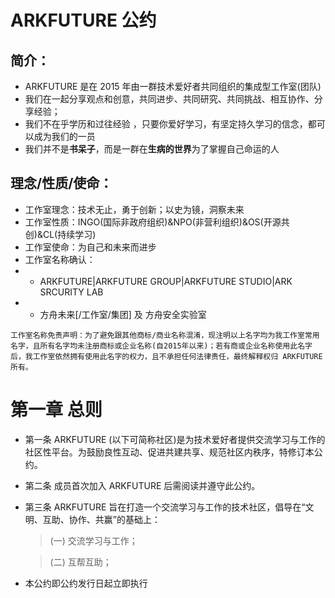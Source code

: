 # ARKFUTURE 公约
## 简介：
* ARKFUTURE 是在 2015 年由一群技术爱好者共同组织的集成型工作室(团队)
* 我们在一起分享观点和创意，共同进步、共同研究、共同挑战、相互协作、分享经验；
* 我们不在乎学历和过往经验 ，只要你爱好学习，有坚定持久学习的信念，都可以成为我们的一员
* 我们并不是**书呆子**，而是一群在**生病的世界**为了掌握自己命运的人

## 理念/性质/使命：
* 工作室理念：技术无止，勇于创新；以史为镜，洞察未来
* 工作室性质：INGO(国际非政府组织)&NPO(非营利组织)&OS(开源共创)&CL(持续学习)
* 工作室使命：为自己和未来而进步
* 工作室名称确认：
* * ARKFUTURE|ARKFUTURE GROUP|ARKFUTURE STUDIO|ARK SRCURITY LAB
* * 方舟未来[/工作室/集团] 及 方舟安全实验室

``` 
工作室名称免责声明：为了避免跟其他商标/商业名称混淆，现注明以上名字均为我工作室常用名字，且所有名字均未注册商标或企业名称(自2015年以来)；若有商或企业名称使用此名字后，我工作室依然拥有使用此名字的权力，且不承担任何法律责任，最终解释权归 ARKFUTURE 所有。
```

# 第一章 总则
* 第一条 ARKFUTURE (以下可简称社区)是为技术爱好者提供交流学习与工作的社区性平台。为鼓励良性互动、促进共建共享、规范社区内秩序，特修订本公约。
* 第二条 成员首次加入 ARKFUTURE 后需阅读并遵守此公约。
* 第三条 ARKFUTURE 旨在打造一个交流学习与工作的技术社区，倡导在“文明、互助、协作、共赢”的基础上：
   >(一) 交流学习与工作；

   >(二) 互帮互助；
* 本公约即公约发行日起立即执行